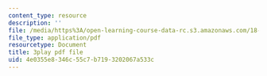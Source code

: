 ```yaml
---
content_type: resource
description: ''
file: /media/https%3A/open-learning-course-data-rc.s3.amazonaws.com/18-06sc-linear-algebra-fall-2011/4e0355e8346c55c7b7193202067a533c_S8DQZjE4V8U.pdf
file_type: application/pdf
resourcetype: Document
title: 3play pdf file
uid: 4e0355e8-346c-55c7-b719-3202067a533c
---
```

